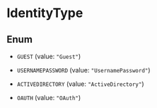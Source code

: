 

# IdentityType

## Enum


* `GUEST` (value: `"Guest"`)

* `USERNAMEPASSWORD` (value: `"UsernamePassword"`)

* `ACTIVEDIRECTORY` (value: `"ActiveDirectory"`)

* `OAUTH` (value: `"OAuth"`)



